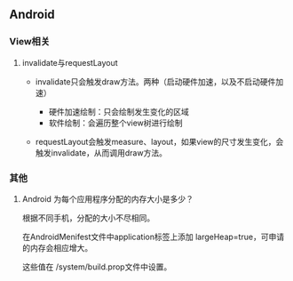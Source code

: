 ## Android

### View相关

1. invalidate与requestLayout

   - invalidate只会触发draw方法。两种（启动硬件加速，以及不启动硬件加速）

     - 硬件加速绘制：只会绘制发生变化的区域
     - 软件绘制：会遍历整个view树进行绘制

   - requestLayout会触发measure、layout，如果view的尺寸发生变化，会触发invalidate，从而调用draw方法。

     

### 其他

1. Android 为每个应用程序分配的内存大小是多少？

   根据不同手机，分配的大小不尽相同。

   在AndroidMenifest文件中application标签上添加 largeHeap=true，可申请的内存会相应增大。

   这些值在 /system/build.prop文件中设置。